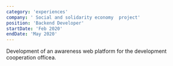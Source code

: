 ```yaml
---
category: 'experiences'
company: ' Social and solidarity economy  project'
position: 'Backend Developer'
startDate: 'Feb 2020'
endDate: 'May 2020'
---
```


Development of an awareness web platform for the development cooperation officea.
